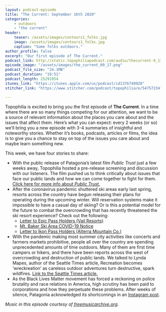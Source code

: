 ```yaml
---
layout: podcast-episode
title: "The Current: September 16th 2020"
categories:
    - outdoors
    - "the current"
header:
    teaser: /assets/images/contours1_folks.jpg
    image: /assets/images/contours1_folks.jpg
    caption: "Some folks outdoors."
author_profile: false
excerpt: "Our first episode of The Current."
podcast_link: http://static.topophiliapodcast.com/audio/thecurrent-9_13.mp3
episode_image: "/assets/images/the_current_09_17.png"
podcast_file_size: "24.1MB"
podcast_duration: "19:51"
podcast_length: 25291054
itunes_link: "https://itunes.apple.com/us/podcast/id1376740928"
stitcher_link: "https://www.stitcher.com/podcast/topophilia/e/54757234?autoplay=true"

---
```


Topophilia is excited to bring you the first episode of **The Current**. In a time where there are so many things competing for our attention, we want to be a source of relevant information about the places you care about and the issues that affect them. Here’s what you can expect: every 2 weeks (or so) we’ll bring you a new episode with 3-4 summaries of insightful and noteworthy stories. Whether it’s books, podcasts, articles or films, the idea is to give you a chance to stay on top of the issues you care about and maybe learn something new.

This week, we have four stories to share:

* With the public release of Patagonia’s latest film *Public Trust* just a few weeks away, Topophilia hosted a pre-release screening and discussion with our listeners. The film pushed us to think critically about issues that face our public lands and how we can come together to fight for them. [Click here for more info about *Public Trust*.](https://www.patagonia.com/films/public-trust/)
* After the coronavirus pandemic shuttered ski areas early last spring, resorts across the country have begun releasing their plans for operating during the upcoming winter. Will reservation systems make it impossible to have a casual day of skiing? Or is this a potential model for the future to combat the overcrowding that has recently threatened the ski resort experience? Check out the following:
  * [Letter to Epic Pass Holders (Vail Resorts)](http://news.vailresorts.com/corporate/vailresorts/winter-operating-plan-2020-letter.htm)
  * [Mt. Baker Ski Area COVID-19 Notice](https://www.mtbaker.us/ski-area-info/covid-19-notice)
  * [Letter to Ikon Pass Holders (Alterra Mountain Co.)](https://www.alterramtnco.com/news/2020/09/14/statement-from-alterra-mountain-company-ceo-rusty-gregory-on-20-21-winter)
* With the pandemic making most summer city activities like concerts and farmers markets prohibitive, people all over the country are spending unprecedented amounts of time outdoors. Many of them are first time campers or hikers, and there have been reports across the west of overcrowding and destruction of public lands. We talked to Lynda Mapes, author of the Seattle Times article, Recreation becomes ‘wreckreation’ as careless outdoor adventures turn destructive, spark wildfires. [Link to the Seattle Times article.](https://www.seattletimes.com/seattle-news/environment/recreation-becomes-wreckreation-as-careless-outdoor-adventures-turn-destructive-spark-wildfires/)
* As the Black Lives Matter movement has forced a reckoning on police brutality and race relations in America, high scrutiny has been paid to corporations and how they perpetuate these problems. After weeks of silence, Patagonia acknowledged its shortcomings in an [Instagram post](https://www.instagram.com/p/CEuOw-AnVcQ/).

*Music in this episode courtesy of [freemusicarchive.org](https://www.freemusicarchive.org)*.
